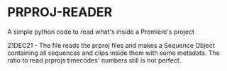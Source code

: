# PRPROJ-READER
A simple python code to read what's inside a Premiere's project


21DEC21 - The file reads the prproj files and makes a Sequence Object containing all sequences and clips inside them with some metadata. The ratio to read prprojs timecodes' numbers still is not perfect. 
